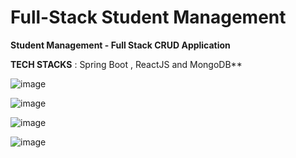 # Full-Stack Student Management 

**Student Management - Full Stack CRUD Application** 

**TECH STACKS** : Spring Boot , ReactJS and MongoDB**

![image](https://github.com/user-attachments/assets/d51f2eea-5bda-4271-bb1b-c1f2fbb7f248)

![image](https://github.com/user-attachments/assets/b8edebdc-2790-4b13-be86-e6ed298f34c2)

![image](https://github.com/user-attachments/assets/5ebe566e-786c-458b-b9ff-312d662ebe49)

![image](https://github.com/user-attachments/assets/04b3249e-c2b6-47ea-8dfa-5257fbbf7606)



